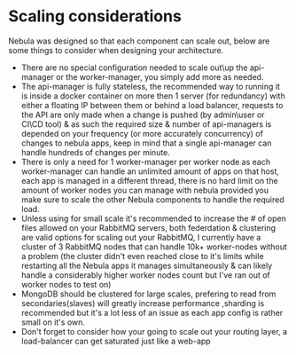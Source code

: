 # Scaling considerations

Nebula was designed so that each component can scale out, below are some things to consider when designing your architecture.

* There are no special configuration needed to scale out\up the api-manager or the worker-manager, you simply add more as needed.
* The api-manager is fully stateless, the recommended way to running it is inside a docker container on more then 1 server (for redundancy) with either a floating IP between them or behind a load balancer, requests to the API are only made when a change is pushed (by admin\user or CI\CD tool) & as such the required size & number of api-managers is depended on your frequency (or more accurately concurrency) of changes to nebula apps, keep in mind that a single api-manager can handle hundreds of changes per minute.
* There is only a need for 1 worker-manager per worker node as each worker-manager can handle an unlimited amount of apps on that host, each app is managed in a different thread, there is no hard limit on the amount of worker nodes you can manage with nebula provided you make sure to scale the other Nebula components to handle the required load.
* Unless using for small scale it's recommended to increase the # of open files allowed on your RabbitMQ servers, both federdation & clustering are valid options for scaling out your RabbitMQ, I currently have a cluster of 3 RabbitMQ nodes that can handle 10k+ worker-nodes without a problem (the cluster didn't even reached close to it's limits while restarting all the Nebula apps it manages simultaneously & can likely handle a considerably higher worker nodes count but I've ran out of worker nodes to test on)
* MongoDB should be clustered for large scales, prefering to read from secondaries(slaves) will greatly increase performance ,sharding is recommended but it's a lot less of an issue as each app config is rather small on it's own.
* Don't forget to consider how your going to scale out your routing layer, a load-balancer can get saturated just like a web-app